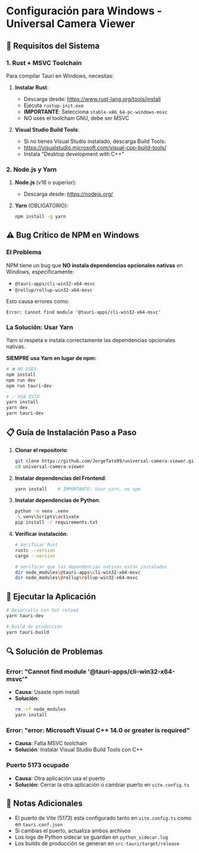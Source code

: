 # Configuración para Windows - Universal Camera Viewer

## 🔧 Requisitos del Sistema

### 1. Rust + MSVC Toolchain

Para compilar Tauri en Windows, necesitas:

1. **Instalar Rust**:
   - Descarga desde: https://www.rust-lang.org/tools/install
   - Ejecuta `rustup-init.exe`
   - **IMPORTANTE**: Selecciona `stable-x86_64-pc-windows-msvc`
   - NO uses el toolchain GNU, debe ser MSVC

2. **Visual Studio Build Tools**:
   - Si no tienes Visual Studio instalado, descarga Build Tools:
   - https://visualstudio.microsoft.com/visual-cpp-build-tools/
   - Instala "Desktop development with C++"

### 2. Node.js y Yarn

1. **Node.js** (v18 o superior):
   - Descarga desde: https://nodejs.org/

2. **Yarn** (OBLIGATORIO):
   ```bash
   npm install -g yarn
   ```

## ⚠️ Bug Crítico de NPM en Windows

### El Problema

NPM tiene un bug que **NO instala dependencias opcionales nativas** en Windows, específicamente:
- `@tauri-apps/cli-win32-x64-msvc`
- `@rollup/rollup-win32-x64-msvc`

Esto causa errores como:
```
Error: Cannot find module '@tauri-apps/cli-win32-x64-msvc'
```

### La Solución: Usar Yarn

Yarn sí respeta e instala correctamente las dependencias opcionales nativas.

**SIEMPRE usa Yarn en lugar de npm:**
```bash
# ❌ NO USES
npm install
npm run dev
npm run tauri-dev

# ✅ USA ESTO
yarn install
yarn dev
yarn tauri-dev
```

## 📋 Guía de Instalación Paso a Paso

1. **Clonar el repositorio**:
   ```bash
   git clone https://github.com/JorgeTato99/universal-camera-viewer.git
   cd universal-camera-viewer
   ```

2. **Instalar dependencias del Frontend**:
   ```bash
   yarn install    # IMPORTANTE: Usar yarn, no npm
   ```

3. **Instalar dependencias de Python**:
   ```bash
   python -m venv .venv
   .\.venv\Scripts\activate
   pip install -r requirements.txt
   ```

4. **Verificar instalación**:
   ```bash
   # Verificar Rust
   rustc --version
   cargo --version
   
   # Verificar que las dependencias nativas están instaladas
   dir node_modules\@tauri-apps\cli-win32-x64-msvc
   dir node_modules\@rollup\rollup-win32-x64-msvc
   ```

## 🚀 Ejecutar la Aplicación

```bash
# Desarrollo con hot reload
yarn tauri-dev

# Build de producción
yarn tauri-build
```

## 🔍 Solución de Problemas

### Error: "Cannot find module '@tauri-apps/cli-win32-x64-msvc'"
- **Causa**: Usaste npm install
- **Solución**: 
  ```bash
  rm -rf node_modules
  yarn install
  ```

### Error: "error: Microsoft Visual C++ 14.0 or greater is required"
- **Causa**: Falta MSVC toolchain
- **Solución**: Instalar Visual Studio Build Tools con C++

### Puerto 5173 ocupado
- **Causa**: Otra aplicación usa el puerto
- **Solución**: Cerrar la otra aplicación o cambiar puerto en `vite.config.ts`

## 📝 Notas Adicionales

- El puerto de Vite (5173) está configurado tanto en `vite.config.ts` como en `tauri.conf.json`
- Si cambias el puerto, actualiza ambos archivos
- Los logs de Python sidecar se guardan en `python_sidecar.log`
- Los builds de producción se generan en `src-tauri/target/release`